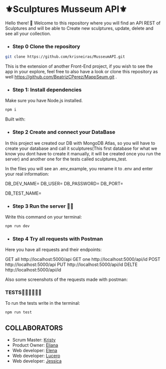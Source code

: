# ⚜Sculptures Musseum API⚜ #

Hello there! 🤗 Welcome to this repository where you will find an API REST of Sculptures and will be able to Create new sculptures, update, delete and see all your collection.  


- ### Step 0 Clone the repository ###
```bash
git clone https://github.com/krisneiras/MusseumAPI.git
```
This is the extension of another Front-End project, if you wish to see the app in your explore, feel free to also have a look or clone this repository as well https://github.com/BeatrizCPerez/MappSeum.git .

- ### Step 1: Install dependencies

Make sure you have Node.js installed.

```bash
npm i
```
Built with: 



- ### Step 2 Create and connect your DataBase

In this project we created our DB with MongoDB Atlas, so you will have to create your database and call it sculptures(This first database for what we know you dont have to create it manually, it will be created once you run the server) and another one for the tests called sculptures_test.

In the files you will see an .env_example, you rename it to .env and enter your real information:

DB_DEV_NAME=
DB_USER=
DB_PASSWORD=
DB_PORT=

DB_TEST_NAME=

- ### Step 3 Run the server 🚀🚀

Write this command on your terminal:
```bash
npm run dev 
```
- ### Step 4 Try all requests with Postman

Here you have all requests and their endpoints:

GET all http://localhost:5000/api
GET one http://localhost:5000/api/id
POST http://localhost:5000/api
PUT http://localhost:5000/api/id
DELTE http://localhost:5000/api/id

Also some screenshots of the requests made with postman:



### **TESTS**👨🏼‍🔬👩🏼‍🔬

To run the tests write in the terminal:
```bash
npm run test
```
## COLLABORATORS
- Scrum Master: [Kristy](https://github.com/krisneiras)
- Product Owner: [Eliana](https://github.com/)
- Web developer: [Elena](https://github.com/)
- Web developer: [Lucero](https://github.com/)
- Web developer: [Jessica](https://github.com/)

